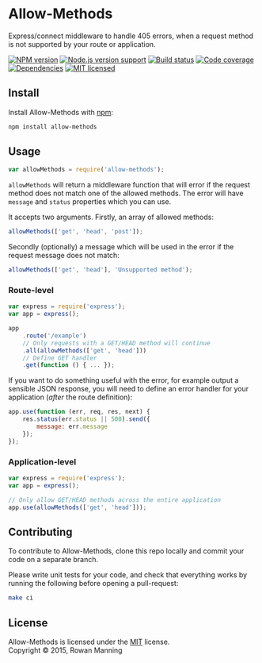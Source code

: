 
Allow-Methods
=============

Express/connect middleware to handle 405 errors, when a request method is not supported by your route or application.

[![NPM version][shield-npm]][info-npm]
[![Node.js version support][shield-node]][info-node]
[![Build status][shield-build]][info-build]
[![Code coverage][shield-coverage]][info-coverage]
[![Dependencies][shield-dependencies]][info-dependencies]
[![MIT licensed][shield-license]][info-license]


Install
-------

Install Allow-Methods with [npm][npm]:

```sh
npm install allow-methods
```


Usage
-----

```js
var allowMethods = require('allow-methods');
```

`allowMethods` will return a middleware function that will error if the request method does not match one of the allowed methods. The error will have `message` and `status` properties which you can use.

It accepts two arguments. Firstly, an array of allowed methods:

```js
allowMethods(['get', 'head', 'post']);
```

Secondly (optionally) a message which will be used in the error if the request message does not match:

```js
allowMethods(['get', 'head'], 'Unsupported method');
```

### Route-level

```js
var express = require('express');
var app = express();

app
    .route('/example')
    // Only requests with a GET/HEAD method will continue
    .all(allowMethods(['get', 'head']))
    // Define GET handler
    .get(function () { ... });
```

If you want to do something useful with the error, for example output a sensible JSON response, you will need to define an error handler for your application (*after* the route definition):

```js
app.use(function (err, req, res, next) {
    res.status(err.status || 500).send({
        message: err.message
    });
});
```

### Application-level

```js
var express = require('express');
var app = express();

// Only allow GET/HEAD methods across the entire application
app.use(allowMethods(['get', 'head']));
```


Contributing
------------

To contribute to Allow-Methods, clone this repo locally and commit your code on a separate branch.

Please write unit tests for your code, and check that everything works by running the following before opening a pull-request:

```sh
make ci
```


License
-------

Allow-Methods is licensed under the [MIT][info-license] license.  
Copyright &copy; 2015, Rowan Manning



[npm]: https://npmjs.org/

[info-coverage]: https://coveralls.io/github/rowanmanning/allow-methods
[info-dependencies]: https://gemnasium.com/rowanmanning/allow-methods
[info-license]: LICENSE
[info-node]: package.json
[info-npm]: https://www.npmjs.com/package/allow-methods
[info-build]: https://travis-ci.org/rowanmanning/allow-methods
[shield-coverage]: https://img.shields.io/coveralls/rowanmanning/allow-methods.svg
[shield-dependencies]: https://img.shields.io/gemnasium/rowanmanning/allow-methods.svg
[shield-license]: https://img.shields.io/badge/license-MIT-blue.svg
[shield-node]: https://img.shields.io/badge/node.js%20support-0.10–6-brightgreen.svg
[shield-npm]: https://img.shields.io/npm/v/allow-methods.svg
[shield-build]: https://img.shields.io/travis/rowanmanning/allow-methods/master.svg
